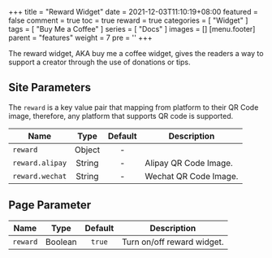 +++
title = "Reward Widget"
date = 2021-12-03T11:10:19+08:00
featured = false
comment = true
toc = true
reward = true
categories = [
  "Widget"
]
tags = [
  "Buy Me a Coffee"
]
series = [
  "Docs"
]
images = []
[menu.footer]
  parent = "features"
  weight = 7
  pre = '<i class="fas fa-fw fa-coffee"></i>'
+++

The reward widget, AKA buy me a coffee widget, gives the readers a way to support a creator through the use of donations or tips.

<!--more-->

## Site Parameters

The `reward` is a key value pair that mapping from platform to their QR Code image, therefore, any platform that supports QR code is supported.

| Name | Type | Default | Description
|---|:-:|:-:|---
| `reward` | Object | - | 
| `reward.alipay` | String | - | Alipay QR Code Image.
| `reward.wechat` | String | - | Wechat QR Code Image.

## Page Parameter

| Name | Type | Default | Description
|---|:-:|:-:|---
| `reward` | Boolean | `true` | Turn on/off reward widget.
